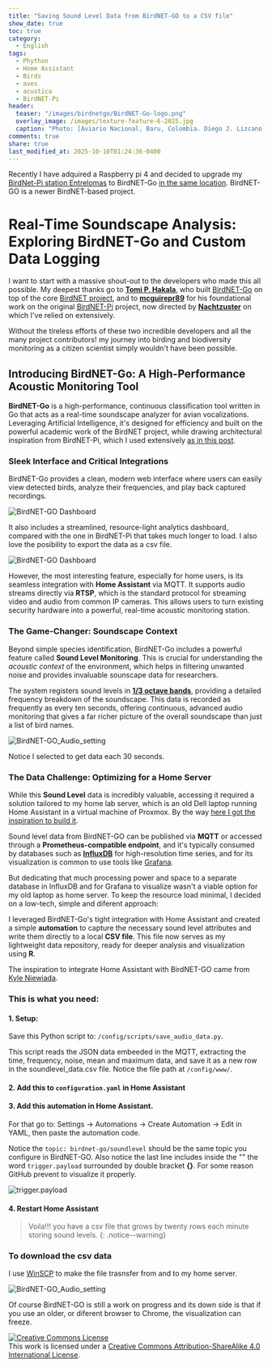 ```yaml
---
title: "Saving Sound Level Data from BirdNET-GO to a CSV file"
show_date: true
toc: true
category: 
  - English
tags: 
  - Phython
  - Home Assistant
  - Birds
  - aves
  - acustica
  - BirdNET-Pi 
header:
  teaser: "/images/birdnetgo/BirdNET-Go-logo.png"
  overlay_image: /images/texture-feature-6-2025.jpg
  caption: "Photo: [Aviario Nacional, Baru, Colombia. Diego J. Lizcano](https://www.instagram.com/walking_tapir/)"
comments: true
share: true
last_modified_at: 2025-10-10T01:24:36-0400
---
```



Recently I have adquired a Raspberry pi 4 and decided to upgrade my [BirdNet-Pi station Entrelomas](https://app.birdweather.com/data/K9kBtRztpJHkdiXSnfWyi3nr) to  BirdNET-Go [in the same location](https://app.birdweather.com/stations/18147). BirdNET-GO is a newer BirdNET-based project. 

# Real-Time Soundscape Analysis: Exploring BirdNET-Go and Custom Data Logging

I want to start with a massive shout-out to the developers who made this all possible. My deepest thanks go to [**Tomi P. Hakala**](https://github.com/tphakala), who built [BirdNET-Go](https://github.com/tphakala/birdnet-go) on top of the core [BirdNET project](https://birdnet.cornell.edu/), and to [**mcguirepr89**](https://github.com/mcguirepr89) for his foundational work on the original [BirdNET-Pi](https://github.com/Nachtzuster/BirdNET-Pi) project, now directed by [**Nachtzuster**](https://github.com/Nachtzuster) on which I've relied on extensively.

Without the tireless efforts of these two incredible developers and all the many project contributors! my journey into birding and biodiversity monitoring as a citizen scientist simply wouldn't have been possible.

## Introducing BirdNET-Go: A High-Performance Acoustic Monitoring Tool

**BirdNET-Go** is a high-performance, continuous classification tool written in Go that acts as a real-time soundscape analyzer for avian vocalizations. Leveraging Artificial Intelligence, it's designed for efficiency and built on the powerful academic work of the BirdNET project, while drawing architectural inspiration from BirdNET-Pi, which I used extensively [as in this post](https://dlizcano.github.io/spanish/Monitoreando-aves-con-Birdnet/).

### Sleek Interface and Critical Integrations

BirdNET-Go provides a clean, modern web interface where users can easily view detected birds, analyze their frequencies, and play back captured recordings. 

![BirdNET-GO Dashboard](/images/birdnetgo/BirdNET-GO_dashboard.png)  

It also includes a streamlined, resource-light analytics dashboard, compared with the one in BirdNET-Pi that takes much longer to load. I also love the posibility to export the data as a csv file.

![BirdNET-GO Dashboard](/images/birdnetgo/BirdNET-GO_Analytics.jpg)  

However, the most interesting feature, especially for home users, is its seamless integration with **Home Assistant** via MQTT. It supports audio streams directly via **RTSP**, which is the standard protocol for streaming video and audio from common IP cameras. This allows users to turn existing security hardware into a powerful, real-time acoustic monitoring station.

### The Game-Changer: Soundscape Context

Beyond simple species identification, BirdNET-Go includes a powerful feature called **Sound Level Monitoring**. This is crucial for understanding the *acoustic context* of the environment, which helps in filtering unwanted noise and provides invaluable sounscape data for researchers.

The system registers sound levels in [**1/3 octave bands**](https://www.engineeringtoolbox.com/octave-bands-frequency-limits-d_1602.html), providing a detailed frequency breakdown of the soundscape. This data is recorded as frequently as every ten seconds, offering continuous, advanced audio monitoring that gives a far richer picture of the overall soundscape than just a list of bird names.

![BirdNET-GO_Audio_setting](/images/birdnetgo/BirdNET-GO_Audio_setting.jpg)

Notice I selected to get data each 30 seconds.

### The Data Challenge: Optimizing for a Home Server

While this **Sound Level** data is incredibly valuable, accessing it required a solution tailored to my home lab server, which is an old Dell laptop running Home Assistant in a virtual machine of Proxmox. By the way [here I got the inspiration to build it](https://www.youtube.com/watch?v=wX75Z-4MEoM). 

Sound level data from BirdNET-GO can be published via **MQTT** or accessed through a **Prometheus-compatible endpoint**, and it's typically consumed by databases such as [**InfluxDB**](https://www.influxdata.com/) for high-resolution time series, and for its visualization is common to use tools like [Grafana](https://grafana.com/grafana/?plcmt=products-nav).

But dedicating that much processing power and space to a separate database in InfluxDB and for Grafana to visualize wasn't a viable option for my old laptop as home server. To keep the resource load minimal, I decided on a low-tech, simple and diferent approach:

I leveraged BirdNET-Go's tight integration with Home Assistant and created a simple **automation** to capture the necessary sound level attributes and write them directly to a local **CSV file**. This file now serves as my lightweight data repository, ready for deeper analysis and visualization using **R**. 

The inspiration to integrate Home Assistant with BirdNET-GO came from [Kyle Niewiada](https://www.kyleniewiada.org/blog/2025/05/backyard-bird-tracking-with-ai/). 

### This is what you need:

#### 1. Setup:

Save this Python script to: `/config/scripts/save_audio_data.py`. 

This script reads the JSON data embeeded in the MQTT, extracting the time, frequency, noise, mean and maximum data, and save it as a new row in the soundlevel_data.csv file.  Notice the file path at `/config/www/`.

<script src="https://gist.github.com/dlizcano/be069b6feea3f742a6a2f0a37a51d05c.js"></script>

#### 2. Add this to `configuration.yaml` in Home Assistant

<script src="https://gist.github.com/dlizcano/06ef4578975b240503c83fa41239bef8.js"></script>

#### 3. Add this automation in Home Assistant. 

For that go to: Settings → Automations → Create Automation → Edit in YAML, then paste the automation code.

<script src="https://gist.github.com/dlizcano/8bd69131664d7cce10b7956c6703468f.js"></script>

Notice the `topic: birdnet-go/soundlevel` should be the same topic you configure in BirdNET-GO.  Also notice the last line includes inside the "" the word `trigger.payload` surrounded by double bracket **{}**. For some reason GitHub prevent to visualize it properly.

![trigger.payload](/images/birdnetgo/triger.jpg)

#### 4. Restart Home Assistant

> Voila!!! you have a csv file that grows by twenty rows each minute storing sound levels.
{: .notice--warning} 

### To download the csv data

I use [WinSCP](https://winscp.net/) to make the file trasnsfer from and to my home server.

![BirdNET-GO_Audio_setting](/images/birdnetgo/window_WinSCP.PNG)

Of course BirdNET-GO is still a work on progress and its down side is that if you use an older, or diferent browser to Chrome, the visualization can freeze. 

<p>
<a rel="license" href="http://creativecommons.org/licenses/by-sa/4.0/"><img alt="Creative Commons License" style="border-width:0" src="http://i.creativecommons.org/l/by-sa/4.0/88x31.png" /></a><br />This work is licensed under a <a rel="license" href="http://creativecommons.org/licenses/by-sa/4.0/">Creative Commons Attribution-ShareAlike 4.0 International License</a>.
</p>
